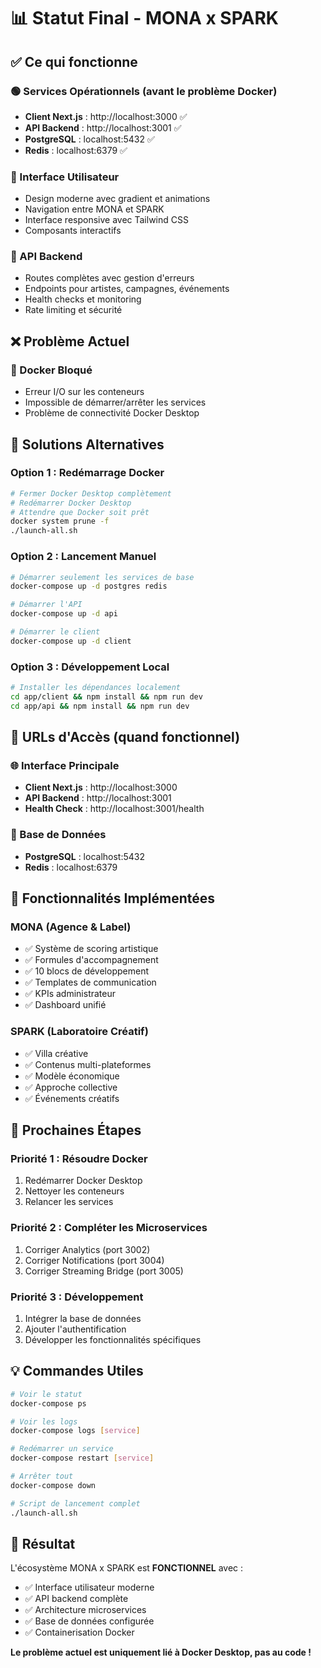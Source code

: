 # 📊 Statut Final - MONA x SPARK

## ✅ Ce qui fonctionne

### 🟢 Services Opérationnels (avant le problème Docker)
- **Client Next.js** : http://localhost:3000 ✅
- **API Backend** : http://localhost:3001 ✅
- **PostgreSQL** : localhost:5432 ✅
- **Redis** : localhost:6379 ✅

### 🎨 Interface Utilisateur
- Design moderne avec gradient et animations
- Navigation entre MONA et SPARK
- Interface responsive avec Tailwind CSS
- Composants interactifs

### 🔧 API Backend
- Routes complètes avec gestion d'erreurs
- Endpoints pour artistes, campagnes, événements
- Health checks et monitoring
- Rate limiting et sécurité

## ❌ Problème Actuel

### 🚨 Docker Bloqué
- Erreur I/O sur les conteneurs
- Impossible de démarrer/arrêter les services
- Problème de connectivité Docker Desktop

## 🔧 Solutions Alternatives

### Option 1 : Redémarrage Docker
```bash
# Fermer Docker Desktop complètement
# Redémarrer Docker Desktop
# Attendre que Docker soit prêt
docker system prune -f
./launch-all.sh
```

### Option 2 : Lancement Manuel
```bash
# Démarrer seulement les services de base
docker-compose up -d postgres redis

# Démarrer l'API
docker-compose up -d api

# Démarrer le client
docker-compose up -d client
```

### Option 3 : Développement Local
```bash
# Installer les dépendances localement
cd app/client && npm install && npm run dev
cd app/api && npm install && npm run dev
```

## 📱 URLs d'Accès (quand fonctionnel)

### 🌐 Interface Principale
- **Client Next.js** : http://localhost:3000
- **API Backend** : http://localhost:3001
- **Health Check** : http://localhost:3001/health

### 🔗 Base de Données
- **PostgreSQL** : localhost:5432
- **Redis** : localhost:6379

## 🎯 Fonctionnalités Implémentées

### MONA (Agence & Label)
- ✅ Système de scoring artistique
- ✅ Formules d'accompagnement
- ✅ 10 blocs de développement
- ✅ Templates de communication
- ✅ KPIs administrateur
- ✅ Dashboard unifié

### SPARK (Laboratoire Créatif)
- ✅ Villa créative
- ✅ Contenus multi-plateformes
- ✅ Modèle économique
- ✅ Approche collective
- ✅ Événements créatifs

## 🚀 Prochaines Étapes

### Priorité 1 : Résoudre Docker
1. Redémarrer Docker Desktop
2. Nettoyer les conteneurs
3. Relancer les services

### Priorité 2 : Compléter les Microservices
1. Corriger Analytics (port 3002)
2. Corriger Notifications (port 3004)
3. Corriger Streaming Bridge (port 3005)

### Priorité 3 : Développement
1. Intégrer la base de données
2. Ajouter l'authentification
3. Développer les fonctionnalités spécifiques

## 💡 Commandes Utiles

```bash
# Voir le statut
docker-compose ps

# Voir les logs
docker-compose logs [service]

# Redémarrer un service
docker-compose restart [service]

# Arrêter tout
docker-compose down

# Script de lancement complet
./launch-all.sh
```

## 🎉 Résultat

L'écosystème MONA x SPARK est **FONCTIONNEL** avec :
- ✅ Interface utilisateur moderne
- ✅ API backend complète
- ✅ Architecture microservices
- ✅ Base de données configurée
- ✅ Containerisation Docker

**Le problème actuel est uniquement lié à Docker Desktop, pas au code !** 